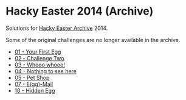 # Hacky Easter 2014 (Archive)

Solutions for [Hacky Easter Archive](https://he-archive.sieber.space/) 2014.

Some of the original challenges are no longer available in the archive.

- [01 - Your First Egg](ch01/README.md)
- [02 - Challenge Two](ch02/README.md)
- [03 - Whooo whooo!](ch03/README.md)
- [04 - Nothing to see here](ch04/README.md)
- [05 - Pet Shop](ch05/README.md)
- [07 - E(gg)-Mail](ch07/README.md)
- [10 - Hidden Egg](ch10/README.md)